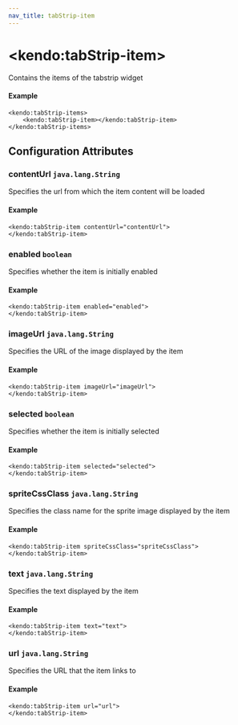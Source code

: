 ```yaml
---
nav_title: tabStrip-item
---
```


# \<kendo:tabStrip-item\>

Contains the items of the tabstrip widget

#### Example
    <kendo:tabStrip-items>
        <kendo:tabStrip-item></kendo:tabStrip-item>
    </kendo:tabStrip-items>

## Configuration Attributes

### contentUrl `java.lang.String`

Specifies the url from which the item content will be loaded

#### Example
    <kendo:tabStrip-item contentUrl="contentUrl">
    </kendo:tabStrip-item>

### enabled `boolean`

Specifies whether the item is initially enabled

#### Example
    <kendo:tabStrip-item enabled="enabled">
    </kendo:tabStrip-item>

### imageUrl `java.lang.String`

Specifies the URL of the image displayed by the item

#### Example
    <kendo:tabStrip-item imageUrl="imageUrl">
    </kendo:tabStrip-item>

### selected `boolean`

Specifies whether the item is initially selected

#### Example
    <kendo:tabStrip-item selected="selected">
    </kendo:tabStrip-item>

### spriteCssClass `java.lang.String`

Specifies the class name for the sprite image displayed by the item

#### Example
    <kendo:tabStrip-item spriteCssClass="spriteCssClass">
    </kendo:tabStrip-item>

### text `java.lang.String`

Specifies the text displayed by the item

#### Example
    <kendo:tabStrip-item text="text">
    </kendo:tabStrip-item>

### url `java.lang.String`

Specifies the URL that the item links to

#### Example
    <kendo:tabStrip-item url="url">
    </kendo:tabStrip-item>

